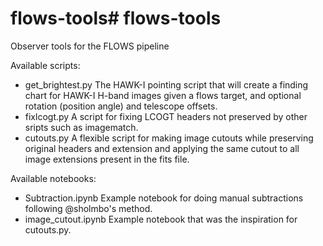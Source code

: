 # flows-tools# flows-tools
Observer tools for the FLOWS pipeline

Available scripts:
 - get_brightest.py The HAWK-I pointing script that will create a finding chart for HAWK-I H-band images given a flows target, and optional rotation (position angle) and telescope offsets.
 - fixlcogt.py A script for fixing LCOGT headers not preserved by other sripts such as imagematch.
 - cutouts.py A flexible script for making image cutouts while preserving original headers and extension and applying the same cutout to all image extensions present in the fits file.

Available notebooks:
 - Subtraction.ipynb Example notebook for doing manual subtractions following @sholmbo's method.
 - image_cutout.ipynb Example notebook that was the inspiration for cutouts.py.
